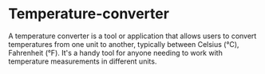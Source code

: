 # Temperature-converter
A temperature converter is a tool or application that allows users to convert temperatures from one unit to another, typically between Celsius (°C), Fahrenheit (°F). It's a handy tool for anyone needing to work with temperature measurements in different units. 

